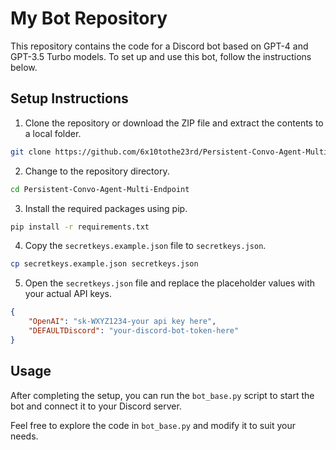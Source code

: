# My Bot Repository

This repository contains the code for a Discord bot based on GPT-4 and GPT-3.5 Turbo models. To set up and use this bot, follow the instructions below.

## Setup Instructions

1. Clone the repository or download the ZIP file and extract the contents to a local folder.

```bash
git clone https://github.com/6x10tothe23rd/Persistent-Convo-Agent-Multi-Endpoint.git
```

2. Change to the repository directory.

```bash
cd Persistent-Convo-Agent-Multi-Endpoint
```

3. Install the required packages using pip.

```bash
pip install -r requirements.txt
```

4. Copy the `secretkeys.example.json` file to `secretkeys.json`.

```bash
cp secretkeys.example.json secretkeys.json
```

5. Open the `secretkeys.json` file and replace the placeholder values with your actual API keys.

```json
{
    "OpenAI": "sk-WXYZ1234-your api key here",
    "DEFAULTDiscord": "your-discord-bot-token-here"
}
```

## Usage

After completing the setup, you can run the `bot_base.py` script to start the bot and connect it to your Discord server.

Feel free to explore the code in `bot_base.py` and modify it to suit your needs.
